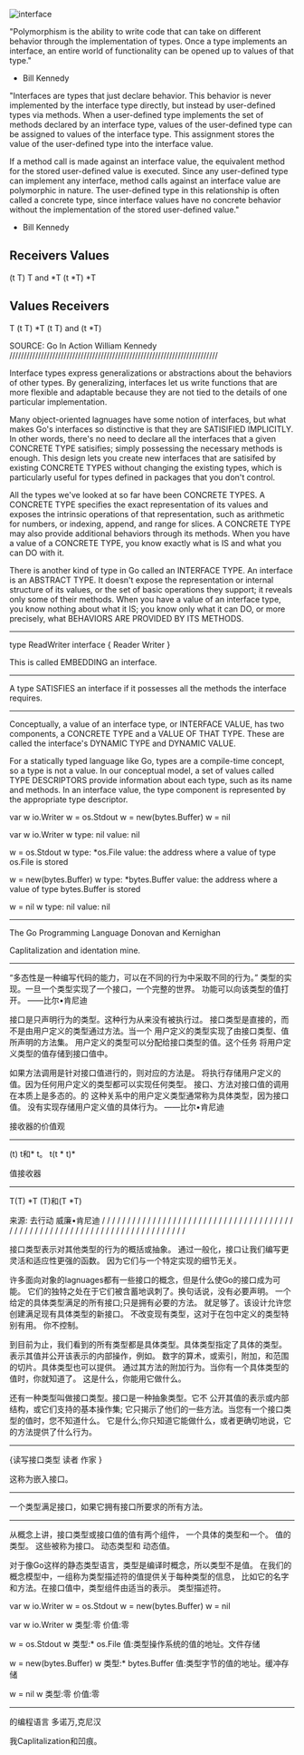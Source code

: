 
![interface](https://raw.githubusercontent.com/cucy/learnlanguage/master/go/learn_go/my/17_interfaces/img/interfacedfds.jpg)


"Polymorphism is the ability to write code that can take on different behavior through the
 implementation of types. Once a type implements an interface, an entire world of
 functionality can be opened up to values of that type."
 - Bill Kennedy

"Interfaces are types that just declare behavior. This behavior is never implemented by the
 interface type directly, but instead by user-defined types via methods. When a
 user-defined type implements the set of methods declared by an interface type, values of
 the user-defined type can be assigned to values of the interface type. This assignment
 stores the value of the user-defined type into the interface value.

 If a method call is made against an interface value, the equivalent method for the
 stored user-defined value is executed. Since any user-defined type can implement any
 interface, method calls against an interface value are polymorphic in nature. The
 user-defined type in this relationship is often called a concrete type, since interface values
 have no concrete behavior without the implementation of the stored user-defined value."
  - Bill Kennedy

Receivers       Values
-----------------------------------------------
(t T)           T and *T
(t *T)          *T

Values          Receivers
-----------------------------------------------
T               (t T)
*T              (t T) and (t *T)


SOURCE:
Go In Action
William Kennedy
/////////////////////////////////////////////////////////////////////////

Interface types express generalizations or abstractions about the behaviors of other types.
By generalizing, interfaces let us write functions that are more flexible and adaptable
because they are not tied to the details of one particular implementation.

Many object-oriented lagnuages have some notion of interfaces, but what makes Go's interfaces
so distinctive is that they are SATISIFIED IMPLICITLY. In other words, there's no need to declare
all the interfaces that a given CONCRETE TYPE satisifies; simply possessing the necessary methods
is enough. This design lets you create new interfaces that are satisifed by existing CONCRETE TYPES
without changing the existing types, which is particularly useful for types defined in packages that
you don't control.

All the types we've looked at so far have been CONCRETE TYPES. A CONCRETE TYPE specifies the exact
representation of its values and exposes the intrinsic operations of that representation, such as
arithmetic for numbers, or indexing, append, and range for slices. A CONCRETE TYPE may also provide
additional behaviors through its methods. When you have a value of a CONCRETE TYPE, you know exactly
what is IS and what you can DO with it.

There is another kind of type in Go called an INTERFACE TYPE. An interface is an ABSTRACT TYPE. It doesn't
expose the representation or internal structure of its values, or the set of basic operations they support;
it reveals only some of their methods. When you have a value of an interface type, you know nothing about
what it IS; you know only what it can DO, or more precisely, what BEHAVIORS ARE PROVIDED BY ITS METHODS.

-------------------

type ReadWriter interface {
    Reader
    Writer
}

This is called EMBEDDING an interface.


-------------------

A type SATISFIES an interface if it possesses all the methods the interface requires.

-------------------

Conceptually, a value of an interface type, or INTERFACE VALUE, has two components,
    a CONCRETE TYPE and a
    VALUE OF THAT TYPE.
These are called the interface's
    DYNAMIC TYPE and
    DYNAMIC VALUE.

For a statically typed language like Go, types are a compile-time concept, so a type is not a value.
In our conceptual model, a set of values called TYPE DESCRIPTORS provide information about each type,
such as its name and methods. In an interface value, the type component is represented by the appropriate
type descriptor.


var w io.Writer
w = os.Stdout
w = new(bytes.Buffer)
w = nil


var w io.Writer
w
type: nil
value: nil

w = os.Stdout
w
type: *os.File
value: the address where a value of type os.File is stored

w = new(bytes.Buffer)
w
type: *bytes.Buffer
value: the address where a value of type bytes.Buffer is stored

w = nil
w
type: nil
value: nil

-------------------
The Go Programming Language
Donovan and Kernighan

Caplitalization and identation mine.


------

“多态性是一种编写代码的能力，可以在不同的行为中采取不同的行为。”
类型的实现。一旦一个类型实现了一个接口，一个完整的世界。
功能可以向该类型的值打开。
——比尔•肯尼迪

接口是只声明行为的类型。这种行为从来没有被执行过。
接口类型是直接的，而不是由用户定义的类型通过方法。当一个
用户定义的类型实现了由接口类型、值所声明的方法集。
用户定义的类型可以分配给接口类型的值。这个任务
将用户定义类型的值存储到接口值中。

如果方法调用是针对接口值进行的，则对应的方法是。
将执行存储用户定义的值。因为任何用户定义的类型都可以实现任何类型。
接口、方法对接口值的调用在本质上是多态的。的
这种关系中的用户定义类型通常称为具体类型，因为接口值。
没有实现存储用户定义值的具体行为。
——比尔•肯尼迪

接收器的价值观
- - - - - - - - - - - - - - - - - - - - - - - - - - - - - - - - - - - - - - - - - - - - - - - -
(t) t和* t。
t(t * t)*

值接收器
- - - - - - - - - - - - - - - - - - - - - - - - - - - - - - - - - - - - - - - - - - - - - - - -
T(T)
*T (T)和(T *T)


来源:
去行动
威廉•肯尼迪
/ / / / / / / / / / / / / / / / / / / / / / / / / / / / / / / / / / / / / / / / / / / / / / / / / / / / / / / / / / / / / / / / / / / / / / / / /

接口类型表示对其他类型的行为的概括或抽象。
通过一般化，接口让我们编写更灵活和适应性更强的函数。
因为它们与一个特定实现的细节无关。

许多面向对象的lagnuages都有一些接口的概念，但是什么使Go的接口成为可能。
它们的独特之处在于它们被含蓄地讽刺了。换句话说，没有必要声明。
一个给定的具体类型满足的所有接口;只是拥有必要的方法。
就足够了。该设计允许您创建满足现有具体类型的新接口。
不改变现有类型，这对于在包中定义的类型特别有用。
你不控制。

到目前为止，我们看到的所有类型都是具体类型。具体类型指定了具体的类型。
表示其值并公开该表示的内部操作，例如。
数字的算术，或索引，附加，和范围的切片。具体类型也可以提供。
通过其方法的附加行为。当你有一个具体类型的值时，你就知道了。
这是什么，你能用它做什么。

还有一种类型叫做接口类型。接口是一种抽象类型。它不
公开其值的表示或内部结构，或它们支持的基本操作集;
它只揭示了他们的一些方法。当您有一个接口类型的值时，您不知道什么。
它是什么;你只知道它能做什么，或者更确切地说，它的方法提供了什么行为。

- - - - - - - - - - - - - - - - - - -

{读写接口类型
读者
作家
}

这称为嵌入接口。


- - - - - - - - - - - - - - - - - - -

一个类型满足接口，如果它拥有接口所要求的所有方法。

- - - - - - - - - - - - - - - - - - -

从概念上讲，接口类型或接口值的值有两个组件，
一个具体的类型和一个。
值的类型。
这些被称为接口。
动态类型和
动态值。

对于像Go这样的静态类型语言，类型是编译时概念，所以类型不是值。
在我们的概念模型中，一组称为类型描述符的值提供关于每种类型的信息，
比如它的名字和方法。在接口值中，类型组件由适当的表示。
类型描述符。


var w io.Writer
w = os.Stdout
w = new(bytes.Buffer)
w = nil


var w io.Writer
w
类型:零
价值:零

w = os.Stdout
w
类型:* os.File
值:类型操作系统的值的地址。文件存储

w = new(bytes.Buffer)
w
类型:* bytes.Buffer
值:类型字节的值的地址。缓冲存储

w = nil
w
类型:零
价值:零

- - - - - - - - - - - - - - - - - - -
的编程语言
多诺万,克尼汉

我Caplitalization和凹痕。


